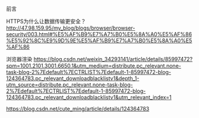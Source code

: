 前言

HTTPS为什么让数据传输更安全？
http://47.98.159.95/my_blog/blogs/browser/browser-security/003.html#%E5%AF%B9%E7%A7%B0%E5%8A%A0%E5%AF%86%E5%92%8C%E9%9D%9E%E5%AF%B9%E7%A7%B0%E5%8A%A0%E5%AF%86

浏览器渲染
https://blog.csdn.net/weixin_34293141/article/details/85997472?spm=1001.2101.3001.6650.1&utm_medium=distribute.pc_relevant.none-task-blog-2%7Edefault%7ECTRLIST%7Edefault-1-85997472-blog-124364783.pc_relevant_downloadblacklistv1&depth_1-utm_source=distribute.pc_relevant.none-task-blog-2%7Edefault%7ECTRLIST%7Edefault-1-85997472-blog-124364783.pc_relevant_downloadblacklistv1&utm_relevant_index=1

https://blog.csdn.net/cute_ming/article/details/124364783
